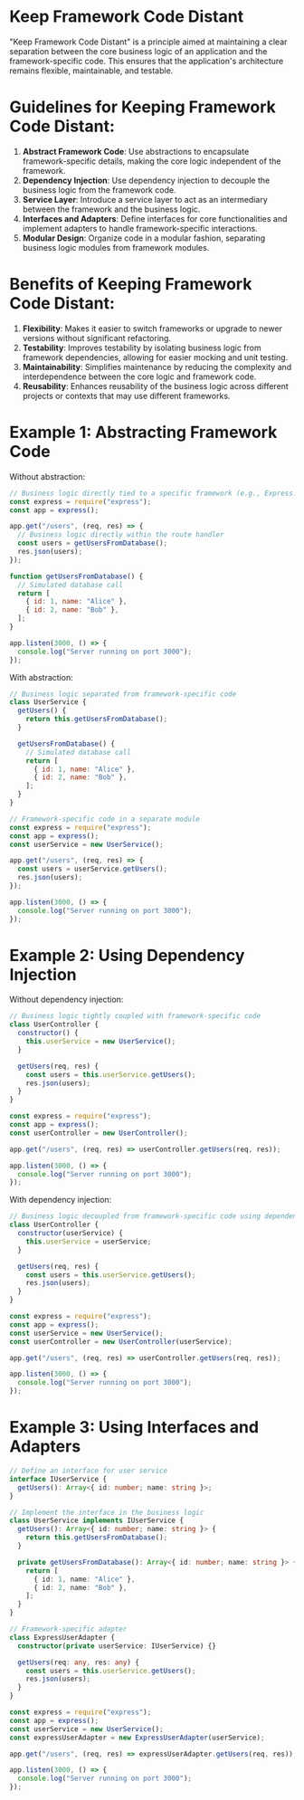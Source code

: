 # Keep Framework Code Distant

"Keep Framework Code Distant" is a principle aimed at maintaining a clear separation between the core business logic of an application and the framework-specific code. This ensures that the application's architecture remains flexible, maintainable, and testable.

# Guidelines for Keeping Framework Code Distant:

1. **Abstract Framework Code**: Use abstractions to encapsulate framework-specific details, making the core logic independent of the framework.
2. **Dependency Injection**: Use dependency injection to decouple the business logic from the framework code.
3. **Service Layer**: Introduce a service layer to act as an intermediary between the framework and the business logic.
4. **Interfaces and Adapters**: Define interfaces for core functionalities and implement adapters to handle framework-specific interactions.
5. **Modular Design**: Organize code in a modular fashion, separating business logic modules from framework modules.

# Benefits of Keeping Framework Code Distant:

1. **Flexibility**: Makes it easier to switch frameworks or upgrade to newer versions without significant refactoring.
2. **Testability**: Improves testability by isolating business logic from framework dependencies, allowing for easier mocking and unit testing.
3. **Maintainability**: Simplifies maintenance by reducing the complexity and interdependence between the core logic and framework code.
4. **Reusability**: Enhances reusability of the business logic across different projects or contexts that may use different frameworks.

# Example 1: Abstracting Framework Code

Without abstraction:

```javascript
// Business logic directly tied to a specific framework (e.g., Express.js)
const express = require("express");
const app = express();

app.get("/users", (req, res) => {
  // Business logic directly within the route handler
  const users = getUsersFromDatabase();
  res.json(users);
});

function getUsersFromDatabase() {
  // Simulated database call
  return [
    { id: 1, name: "Alice" },
    { id: 2, name: "Bob" },
  ];
}

app.listen(3000, () => {
  console.log("Server running on port 3000");
});
```

With abstraction:

```javascript
// Business logic separated from framework-specific code
class UserService {
  getUsers() {
    return this.getUsersFromDatabase();
  }

  getUsersFromDatabase() {
    // Simulated database call
    return [
      { id: 1, name: "Alice" },
      { id: 2, name: "Bob" },
    ];
  }
}

// Framework-specific code in a separate module
const express = require("express");
const app = express();
const userService = new UserService();

app.get("/users", (req, res) => {
  const users = userService.getUsers();
  res.json(users);
});

app.listen(3000, () => {
  console.log("Server running on port 3000");
});
```

# Example 2: Using Dependency Injection

Without dependency injection:

```javascript
// Business logic tightly coupled with framework-specific code
class UserController {
  constructor() {
    this.userService = new UserService();
  }

  getUsers(req, res) {
    const users = this.userService.getUsers();
    res.json(users);
  }
}

const express = require("express");
const app = express();
const userController = new UserController();

app.get("/users", (req, res) => userController.getUsers(req, res));

app.listen(3000, () => {
  console.log("Server running on port 3000");
});
```

With dependency injection:

```javascript
// Business logic decoupled from framework-specific code using dependency injection
class UserController {
  constructor(userService) {
    this.userService = userService;
  }

  getUsers(req, res) {
    const users = this.userService.getUsers();
    res.json(users);
  }
}

const express = require("express");
const app = express();
const userService = new UserService();
const userController = new UserController(userService);

app.get("/users", (req, res) => userController.getUsers(req, res));

app.listen(3000, () => {
  console.log("Server running on port 3000");
});
```

# Example 3: Using Interfaces and Adapters

```typescript
// Define an interface for user service
interface IUserService {
  getUsers(): Array<{ id: number; name: string }>;
}

// Implement the interface in the business logic
class UserService implements IUserService {
  getUsers(): Array<{ id: number; name: string }> {
    return this.getUsersFromDatabase();
  }

  private getUsersFromDatabase(): Array<{ id: number; name: string }> {
    return [
      { id: 1, name: "Alice" },
      { id: 2, name: "Bob" },
    ];
  }
}

// Framework-specific adapter
class ExpressUserAdapter {
  constructor(private userService: IUserService) {}

  getUsers(req: any, res: any) {
    const users = this.userService.getUsers();
    res.json(users);
  }
}

const express = require("express");
const app = express();
const userService = new UserService();
const expressUserAdapter = new ExpressUserAdapter(userService);

app.get("/users", (req, res) => expressUserAdapter.getUsers(req, res));

app.listen(3000, () => {
  console.log("Server running on port 3000");
});
```
